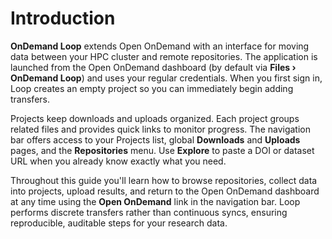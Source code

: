 # Introduction

**OnDemand Loop** extends Open OnDemand with an interface for moving data between your HPC cluster and remote repositories. The application is launched from the Open OnDemand dashboard (by default via **Files › OnDemand Loop**) and uses your regular credentials. When you first sign in, Loop creates an empty project so you can immediately begin adding transfers.

Projects keep downloads and uploads organized. Each project groups related files and provides quick links to monitor progress. The navigation bar offers access to your Projects list, global **Downloads** and **Uploads** pages, and the **Repositories** menu. Use **Explore** to paste a DOI or dataset URL when you already know exactly what you need.

Throughout this guide you'll learn how to browse repositories, collect data into projects, upload results, and return to the Open OnDemand dashboard at any time using the **Open OnDemand** link in the navigation bar. Loop performs discrete transfers rather than continuous syncs, ensuring reproducible, auditable steps for your research data.
